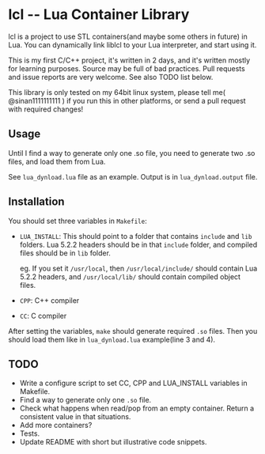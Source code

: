 # lcl -- Lua Container Library

lcl is a project to use STL containers(and maybe some others in future) in Lua. You can dynamically link liblcl to your Lua interpreter, and start using it.

This is my first C/C++ project, it's written in 2 days, and it's written mostly for learning purposes. Source may be full of bad practices. Pull requests and issue reports are very welcome. See also TODO list below.

This library is only tested on my 64bit linux system, please tell me( @sinan1111111111 ) if you run this in other platforms, or send a pull request with required changes!

## Usage

Until I find a way to generate only one .so file, you need to generate two .so files, and load them from Lua.

See `lua_dynload.lua` file as an example. Output is in `lua_dynload.output` file.

## Installation

You should set three variables in `Makefile`:

* `LUA_INSTALL`: This should point to a folder that contains `include` and `lib` folders. Lua 5.2.2 headers should be in that `include` folder, and compiled files should be in `lib` folder.

  eg. If you set it `/usr/local`, then `/usr/local/include/` should contain Lua 5.2.2 headers, and `/usr/local/lib/` should contain compiled object files.
* `CPP`: C++ compiler
* `CC`: C compiler

After setting the variables, `make` should generate required `.so` files. Then you should load them like in `lua_dynload.lua` example(line 3 and 4).

## TODO

* Write a configure script to set CC, CPP and LUA_INSTALL variables in Makefile.
* Find a way to generate only one `.so` file.
* Check what happens when read/pop from an empty container. Return a consistent value in that situations.
* Add more containers?
* Tests.
* Update README with short but illustrative code snippets.
